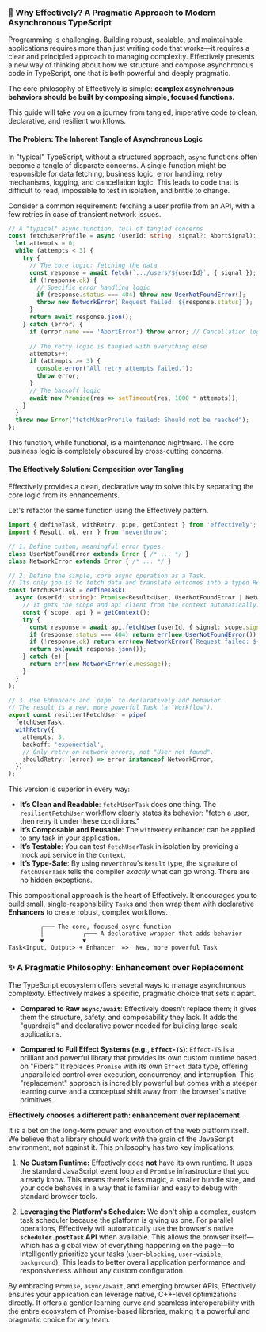### 🤔 Why Effectively? A Pragmatic Approach to Modern Asynchronous TypeScript

Programming is challenging. Building robust, scalable, and maintainable applications requires more than just writing code that works—it requires a clear and principled approach to managing complexity. Effectively presents a new way of thinking about how we structure and compose asynchronous code in TypeScript, one that is both powerful and deeply pragmatic.

The core philosophy of Effectively is simple: **complex asynchronous behaviors should be built by composing simple, focused functions.**

This guide will take you on a journey from tangled, imperative code to clean, declarative, and resilient workflows.

#### The Problem: The Inherent Tangle of Asynchronous Logic

In "typical" TypeScript, without a structured approach, `async` functions often become a tangle of disparate concerns. A single function might be responsible for data fetching, business logic, error handling, retry mechanisms, logging, and cancellation logic. This leads to code that is difficult to read, impossible to test in isolation, and brittle to change.

Consider a common requirement: fetching a user profile from an API, with a few retries in case of transient network issues.

```typescript
// A "typical" async function, full of tangled concerns
const fetchUserProfile = async (userId: string, signal?: AbortSignal): Promise<User> => {
  let attempts = 0;
  while (attempts < 3) {
    try {
      // The core logic: fetching the data
      const response = await fetch(`.../users/${userId}`, { signal });
      if (!response.ok) {
        // Specific error handling logic
        if (response.status === 404) throw new UserNotFoundError();
        throw new NetworkError(`Request failed: ${response.status}`);
      }
      return await response.json();
    } catch (error) {
      if (error.name === 'AbortError') throw error; // Cancellation logic
      
      // The retry logic is tangled with everything else
      attempts++;
      if (attempts >= 3) {
        console.error("All retry attempts failed.");
        throw error;
      }
      // The backoff logic
      await new Promise(res => setTimeout(res, 1000 * attempts));
    }
  }
  throw new Error("fetchUserProfile failed: Should not be reached");
};
```
This function, while functional, is a maintenance nightmare. The core business logic is completely obscured by cross-cutting concerns.

#### The Effectively Solution: Composition over Tangling

Effectively provides a clean, declarative way to solve this by separating the core logic from its enhancements.

Let's refactor the same function using the Effectively pattern.

```typescript
import { defineTask, withRetry, pipe, getContext } from 'effectively';
import { Result, ok, err } from 'neverthrow';

// 1. Define custom, meaningful error types.
class UserNotFoundError extends Error { /* ... */ }
class NetworkError extends Error { /* ... */ }

// 2. Define the simple, core async operation as a Task.
// Its only job is to fetch data and translate outcomes into a typed Result.
const fetchUserTask = defineTask(
  async (userId: string): Promise<Result<User, UserNotFoundError | NetworkError>> => {
    // It gets the scope and api client from the context automatically.
    const { scope, api } = getContext();
    try {
      const response = await api.fetchUser(userId, { signal: scope.signal }); // Cancellation is built-in.
      if (response.status === 404) return err(new UserNotFoundError());
      if (!response.ok) return err(new NetworkError(`Request failed: ${response.status}`));
      return ok(await response.json());
    } catch (e) {
      return err(new NetworkError(e.message));
    }
  }
);

// 3. Use Enhancers and `pipe` to declaratively add behavior.
// The result is a new, more powerful Task (a "Workflow").
export const resilientFetchUser = pipe(
  fetchUserTask,
  withRetry({
    attempts: 3,
    backoff: 'exponential',
    // Only retry on network errors, not "User not found".
    shouldRetry: (error) => error instanceof NetworkError,
  })
);
```

This version is superior in every way:
*   **It’s Clean and Readable**: `fetchUserTask` does one thing. The `resilientFetchUser` workflow clearly states its behavior: "fetch a user, then retry it under these conditions."
*   **It’s Composable and Reusable**: The `withRetry` enhancer can be applied to any task in your application.
*   **It’s Testable**: You can test `fetchUserTask` in isolation by providing a mock `api` service in the `Context`.
*   **It’s Type-Safe**: By using `neverthrow`'s `Result` type, the signature of `fetchUserTask` tells the compiler *exactly* what can go wrong. There are no hidden exceptions.

This compositional approach is the heart of Effectively. It encourages you to build small, single-responsibility `Task`s and then wrap them with declarative **Enhancers** to create robust, complex workflows.

```
         ┌─── The core, focused async function
         │           ┌─── A declarative wrapper that adds behavior
         ▼           ▼
Task<Input, Output> + Enhancer  =>  New, more powerful Task
```

### ✨ A Pragmatic Philosophy: Enhancement over Replacement

The TypeScript ecosystem offers several ways to manage asynchronous complexity. Effectively makes a specific, pragmatic choice that sets it apart.

*   **Compared to Raw `async/await`**: Effectively doesn't replace them; it gives them the structure, safety, and composability they lack. It adds the "guardrails" and declarative power needed for building large-scale applications.

*   **Compared to Full Effect Systems (e.g., `Effect-TS`)**: `Effect-TS` is a brilliant and powerful library that provides its own custom runtime based on "Fibers." It replaces `Promise` with its own `Effect` data type, offering unparalleled control over execution, concurrency, and interruption. This "replacement" approach is incredibly powerful but comes with a steeper learning curve and a conceptual shift away from the browser's native primitives.

**Effectively chooses a different path: enhancement over replacement.**

It is a bet on the long-term power and evolution of the web platform itself. We believe that a library should work *with* the grain of the JavaScript environment, not against it. This philosophy has two key implications:

1.  **No Custom Runtime:** Effectively does **not** have its own runtime. It uses the standard JavaScript event loop and `Promise` infrastructure that you already know. This means there's less magic, a smaller bundle size, and your code behaves in a way that is familiar and easy to debug with standard browser tools.

2.  **Leveraging the Platform's Scheduler:** We don't ship a complex, custom task scheduler because the platform is giving us one. For parallel operations, Effectively will automatically use the browser's native **`scheduler.postTask` API** when available. This allows the browser itself—which has a global view of everything happening on the page—to intelligently prioritize your tasks (`user-blocking`, `user-visible`, `background`). This leads to better overall application performance and responsiveness without any custom configuration.

By embracing `Promise`, `async/await`, and emerging browser APIs, Effectively ensures your application can leverage native, C++-level optimizations directly. It offers a gentler learning curve and seamless interoperability with the entire ecosystem of Promise-based libraries, making it a powerful and pragmatic choice for any team.